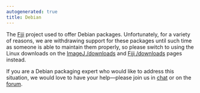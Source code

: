 ```yaml
---
autogenerated: true
title: Debian
---
```


The [Fiji](/fiji) project used to offer Debian packages. Unfortunately, for a variety of reasons, we are withdrawing support for these packages until such time as someone is able to maintain them properly, so please switch to using the Linux downloads on the [ImageJ /downloads](/downloads) and [Fiji /downloads](/fiji/downloads) pages instead.

If you are a Debian packaging expert who would like to address this situation, we would love to have your help—please join us in [chat](/about/chat) or on the [forum](http://forum.imagej.net/c/development).
